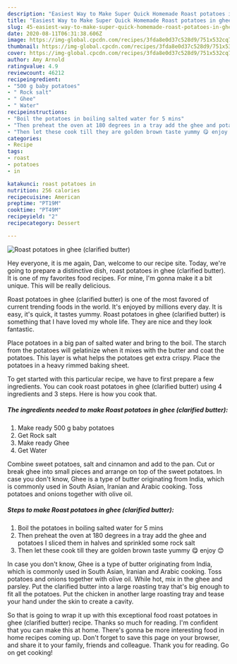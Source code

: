 ```yaml
---
description: "Easiest Way to Make Super Quick Homemade Roast potatoes in ghee (clarified butter)"
title: "Easiest Way to Make Super Quick Homemade Roast potatoes in ghee (clarified butter)"
slug: 45-easiest-way-to-make-super-quick-homemade-roast-potatoes-in-ghee-clarified-butter
date: 2020-08-11T06:31:38.606Z
image: https://img-global.cpcdn.com/recipes/3fda8e0d37c528d9/751x532cq70/roast-potatoes-in-ghee-clarified-butter-recipe-main-photo.jpg
thumbnail: https://img-global.cpcdn.com/recipes/3fda8e0d37c528d9/751x532cq70/roast-potatoes-in-ghee-clarified-butter-recipe-main-photo.jpg
cover: https://img-global.cpcdn.com/recipes/3fda8e0d37c528d9/751x532cq70/roast-potatoes-in-ghee-clarified-butter-recipe-main-photo.jpg
author: Amy Arnold
ratingvalue: 4.9
reviewcount: 46212
recipeingredient:
- "500 g baby potatoes"
- " Rock salt"
- " Ghee"
- " Water"
recipeinstructions:
- "Boil the potatoes in boiling salted water for 5 mins"
- "Then preheat the oven at 180 degrees in a tray add the ghee and potatoes I sliced them in halves and sprinkled some rock salt"
- "Then let these cook till they are golden brown taste yummy 😋 enjoy 😊"
categories:
- Recipe
tags:
- roast
- potatoes
- in

katakunci: roast potatoes in 
nutrition: 256 calories
recipecuisine: American
preptime: "PT19M"
cooktime: "PT49M"
recipeyield: "2"
recipecategory: Dessert

---
```



![Roast potatoes in ghee (clarified butter)](https://img-global.cpcdn.com/recipes/3fda8e0d37c528d9/751x532cq70/roast-potatoes-in-ghee-clarified-butter-recipe-main-photo.jpg)

Hey everyone, it is me again, Dan, welcome to our recipe site. Today, we're going to prepare a distinctive dish, roast potatoes in ghee (clarified butter). It is one of my favorites food recipes. For mine, I'm gonna make it a bit unique. This will be really delicious.

Roast potatoes in ghee (clarified butter) is one of the most favored of current trending foods in the world. It's enjoyed by millions every day. It is easy, it's quick, it tastes yummy. Roast potatoes in ghee (clarified butter) is something that I have loved my whole life. They are nice and they look fantastic.

Place potatoes in a big pan of salted water and bring to the boil. The starch from the potatoes will gelatinize when it mixes with the butter and coat the potatoes. This layer is what helps the potatoes get extra crispy. Place the potatoes in a heavy rimmed baking sheet.


To get started with this particular recipe, we have to first prepare a few ingredients. You can cook roast potatoes in ghee (clarified butter) using 4 ingredients and 3 steps. Here is how you cook that.

<!--inarticleads1-->

##### The ingredients needed to make Roast potatoes in ghee (clarified butter):

1. Make ready 500 g baby potatoes
1. Get  Rock salt
1. Make ready  Ghee
1. Get  Water


Combine sweet potatoes, salt and cinnamon and add to the pan. Cut or break ghee into small pieces and arrange on top of the sweet potatoes. In case you don&#39;t know, Ghee is a type of butter originating from India, which is commonly used in South Asian, Iranian and Arabic cooking. Toss potatoes and onions together with olive oil. 

<!--inarticleads2-->

##### Steps to make Roast potatoes in ghee (clarified butter):

1. Boil the potatoes in boiling salted water for 5 mins
1. Then preheat the oven at 180 degrees in a tray add the ghee and potatoes I sliced them in halves and sprinkled some rock salt
1. Then let these cook till they are golden brown taste yummy 😋 enjoy 😊


In case you don&#39;t know, Ghee is a type of butter originating from India, which is commonly used in South Asian, Iranian and Arabic cooking. Toss potatoes and onions together with olive oil. While hot, mix in the ghee and parsley. Put the clarified butter into a large roasting tray that&#39;s big enough to fit all the potatoes. Put the chicken in another large roasting tray and tease your hand under the skin to create a cavity. 

So that is going to wrap it up with this exceptional food roast potatoes in ghee (clarified butter) recipe. Thanks so much for reading. I'm confident that you can make this at home. There's gonna be more interesting food in home recipes coming up. Don't forget to save this page on your browser, and share it to your family, friends and colleague. Thank you for reading. Go on get cooking!
